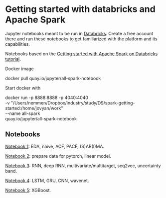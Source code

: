 Getting started with databricks and Apache Spark
=================================================

Jupyter notebooks meant to be run in [Databricks](https://www.databricks.com). Create a free account there and run these notebooks to get familiarized with the platform and its capabilities.

Notebooks based on the [Getting started with Apache Spark on Databricks tutorial](https://www.databricks.com/spark/getting-started-with-apache-spark).

Docker image

docker pull quay.io/jupyter/all-spark-notebook

Start docker with

docker run -p 8888:8888 -p 4040:4040 \
  -v "/Users/nemmen/Dropbox/industry/study/DS/spark-getting-started:/home/jovyan/work" \
  --name all-spark \
  quay.io/jupyter/all-spark-notebook


## Notebooks

[Notebook 1](1-basics,%20ARIMA.ipynb): EDA, naive, ACF, PACF, (S)AR(I)MA.

[Notebook 2](2-ML,%20linear%20model.ipynb): prepare data for pytorch, linear model.

[Notebook 3](3_RNN_and_more—need_NVIDIA_GPU.ipynb): RNN, deep RNN, multivariate/multitarget, seq2vec, uncertainty band.

[Notebook 4](4_LSTM—need_NVIDIA_GPU.ipynb): LSTM, GRU, CNN, wavenet.

[Notebook 5](5-XGBoost.ipynb): XGBoost.


